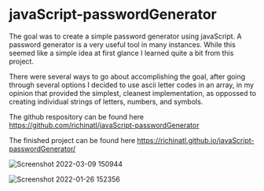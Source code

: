 
# javaScript-passwordGenerator

The goal was to create a simple password generator using javaScript.
A password generator is a very useful tool in many instances.
While this seemed like a simple idea at first glance I learned quite a bit from this project.

There were several ways to go about accomplishing the goal, after going through several options I decided to use ascii letter codes in an array, in my opinion that provided the simplest, cleanest implementation, as oppossed to creating individual strings of letters, numbers, and symbols. 


The github respository can be found here https://github.com/richinatl/javaScript-passwordGenerator

The finished project can be found here https://richinatl.github.io/javaScript-passwordGenerator/




![Screenshot 2022-03-09 150944](https://user-images.githubusercontent.com/95508564/157526830-1e920630-90d8-4da7-961d-02bffca8b3a3.png)


![Screenshot 2022-01-26 152356](https://user-images.githubusercontent.com/95508564/151241200-8d6bba20-f46c-42c4-af4b-5872fad9b596.png)





